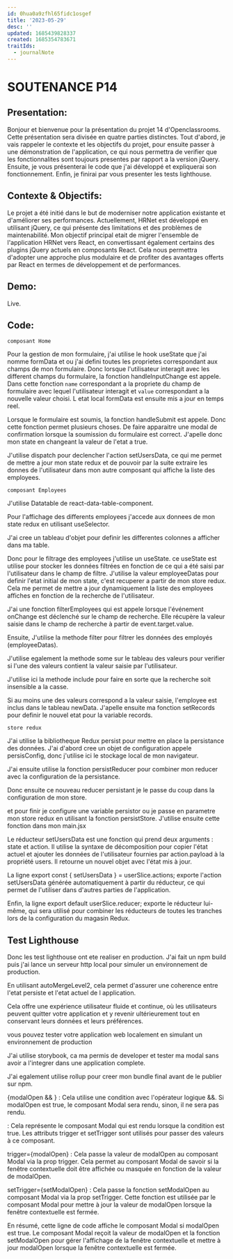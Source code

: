 ```yaml
---
id: 0hua0a9zfhl65fidc1osgef
title: '2023-05-29'
desc: ''
updated: 1685439828337
created: 1685354783671
traitIds:
  - journalNote
---
```

# SOUTENANCE P14

## Presentation:
Bonjour et bienvenue pour la présentation du projet 14 d'Openclassrooms. Cette présentation sera divisée en quatre parties distinctes. Tout d'abord, je vais rappeler le contexte et les objectifs du projet, pour ensuite passer à une démonstration de l'application, ce qui nous permettra de verifier que les fonctionnalites sont toujours presentes par rapport a la version jQuery. Ensuite, je vous présenterai le code que j'ai développé et expliquerai son fonctionnement. Enfin, je finirai par vous presenter les tests lighthouse.

## Contexte & Objectifs:
Le projet a été initié dans le but de moderniser notre application existante et d'améliorer ses performances. Actuellement, HRNet est développé en utilisant jQuery, ce qui présente des limitations et des problèmes de maintenabilité. Mon objectif principal etait de migrer l'ensemble de l'application HRNet vers React, en convertissant également certains des plugins jQuery actuels en composants React. Cela nous permettra d'adopter une approche plus modulaire et de profiter des avantages offerts par React en termes de développement et de performances.


## Demo:

Live.

## Code:

`composant Home`

Pour la gestion de mon formulaire, j'ai utilise le hook useState que j'ai nomme formData et ou j'ai defini toutes les proprietes correspondant aux champs de mon formulaire. Donc lorsque l'utilisateur interagit avec les different champs du formulaire, la fonction handleInputChange est appele. Dans cette fonction `name` correspondant a la propriete du champ de formulaire avec lequel l'utilisateur interagit et `value` correspondant a la nouvelle valeur choisi. L etat local formData est ensuite mis a jour en temps reel.

Lorsque le formulaire est soumis, la fonction handleSubmit est appele. Donc cette fonction permet plusieurs choses. De faire apparaitre une modal de confirmation lorsque la soumission du formulaire est correct. J'apelle donc mon state en changeant la valeur de l'etat a true.

J'utilise dispatch pour declencher l'action setUsersData, ce qui me permet de mettre a jour mon state redux et de pouvoir par la suite extraire les donnes de l'utilisateur dans mon autre composant qui affiche la liste des employees.

`composant Employees`

J'utilise Datatable de react-data-table-component.

Pour l'affichage des differents employees j'accede aux donnees de mon state redux en utilisant useSelector.

J'ai cree un tableau d'objet pour definir les differentes colonnes a afficher dans ma table.

Donc pour le filtrage des employees j'utilise un useState. ce useState est utilise pour stocker les données filtrées en fonction de ce qui a été saisi par l'utilisateur dans le champ de filtre. J'utilise la valeur employeeDatas pour definir l'etat initial de mon state, c'est recuperer a partir de mon store redux. Cela me permet de mettre a jour dynamiquement la liste des employees affiches en fonction de la recherche de l'utilisateur.

J'ai une fonction filterEmployees qui est appele lorsque l'événement onChange est déclenché sur le champ de recherche. Elle récupère la valeur saisie dans le champ de recherche à partir de event.target.value.

Ensuite, J'utilise la methode filter pour filtrer les données des employés (employeeDatas).

J'utilise egalement la methode some sur le tableau des valeurs pour verifier si l'une des valeurs contient la valeur saisie par l'utilisateur.

J'utilise ici la methode include pour faire en sorte que la recherche soit insensible a la casse.

Si au moins une des valeurs correspond a la valeur saisie, l'employee est inclus dans le tableau newData. J'apelle ensuite ma fonction setRecords pour definir le nouvel etat pour la variable records.

`store redux`

J'ai utilise la bibliotheque Redux persist pour mettre en place la persistance des données. J'ai d'abord cree un objet de configuration appele persisConfig, donc j'utilise ici le stockage local de mon navigateur.

J'ai ensuite utilise la fonction persistReducer pour combiner mon reducer avec la configuration de la persistance.

Donc ensuite ce nouveau reducer persistant je le passe du coup dans la configuration de mon store.

et pour finir je configure une variable persistor ou je passe en parametre mon store redux en utilisant la fonction persistStore. J'utilise ensuite cette fonction dans mon main.jsx

Le réducteur setUsersData est une fonction qui prend deux arguments : state et action. Il utilise la syntaxe de décomposition pour copier l'état actuel et ajouter les données de l'utilisateur fournies par action.payload à la propriété users. Il retourne un nouvel objet avec l'état mis à jour.

La ligne export const { setUsersData } = userSlice.actions; exporte l'action setUsersData générée automatiquement à partir du réducteur, ce qui permet de l'utiliser dans d'autres parties de l'application.

Enfin, la ligne export default userSlice.reducer; exporte le réducteur lui-même, qui sera utilisé pour combiner les réducteurs de toutes les tranches lors de la configuration du magasin Redux.




## Test Lighthouse

Donc les test lighthouse ont ete realiser en production. J'ai fait un npm build puis j'ai lance un serveur http local pour simuler un environnement de production.





En utilisant autoMergeLevel2, cela permet d'assurer une coherence entre l'etat persiste et l'etat actuel de l application.

Cela offre une expérience utilisateur fluide et continue, où les utilisateurs peuvent quitter votre application et y revenir ultérieurement tout en conservant leurs données et leurs préférences.

vous pouvez tester votre application web localement en simulant un environnement de production

J'ai utilise storybook, ca ma permis de developer et tester ma modal sans avoir a l'integrer dans une application complete.

J'ai egalement utilise rollup pour creer mon bundle final avant de le publier sur npm.


{modalOpen && <Modal trigger={modalOpen} setTrigger={setModalOpen} />} : Cela utilise une condition avec l'opérateur logique &&. Si modalOpen est true, le composant Modal sera rendu, sinon, il ne sera pas rendu.

<Modal trigger={modalOpen} setTrigger={setModalOpen} /> : Cela représente le composant Modal qui est rendu lorsque la condition est true. Les attributs trigger et setTrigger sont utilisés pour passer des valeurs à ce composant.

trigger={modalOpen} : Cela passe la valeur de modalOpen au composant Modal via la prop trigger. Cela permet au composant Modal de savoir si la fenêtre contextuelle doit être affichée ou masquée en fonction de la valeur de modalOpen.

setTrigger={setModalOpen} : Cela passe la fonction setModalOpen au composant Modal via la prop setTrigger. Cette fonction est utilisée par le composant Modal pour mettre à jour la valeur de modalOpen lorsque la fenêtre contextuelle est fermée.

En résumé, cette ligne de code affiche le composant Modal si modalOpen est true. Le composant Modal reçoit la valeur de modalOpen et la fonction setModalOpen pour gérer l'affichage de la fenêtre contextuelle et mettre à jour modalOpen lorsque la fenêtre contextuelle est fermée.